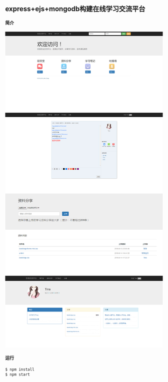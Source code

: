 ## express+ejs+mongodb构建在线学习交流平台

#### 简介
![image](https://github.com/angellfzhong/class-online/blob/master/img/1.jpg)
![image](https://github.com/angellfzhong/class-online/blob/master/img/2.jpg)
![image](https://github.com/angellfzhong/class-online/blob/master/img/3.jpg)
![image](https://github.com/angellfzhong/class-online/blob/master/img/4.jpg)

#### 运行
```
$ npm install
$ npm start
```

